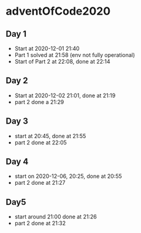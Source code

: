 # adventOfCode2020

## Day 1
- Start at 2020-12-01 21:40
- Part 1 solved at 21:58 (env not fully operational)
- Start of Part 2 at 22:08, done at 22:14

## Day 2
- Start at 2020-12-02 21:01, done at 21:19
- part 2 done a 21:29

## Day 3
- start at 20:45, done at 21:55
- part 2 done at 22:05

## Day 4
- start on 2020-12-06, 20:25, done at 20:55
- part 2 done at 21:27

## Day5
- start around 21:00 done at 21:26
- part 2 done at 21:32